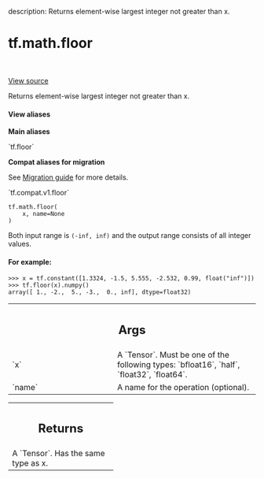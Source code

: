 description: Returns element-wise largest integer not greater than x.

<div itemscope itemtype="http://developers.google.com/ReferenceObject">
<meta itemprop="name" content="tf.math.floor" />
<meta itemprop="path" content="Stable" />
</div>

# tf.math.floor

<!-- Insert buttons and diff -->

<table class="tfo-notebook-buttons tfo-api nocontent" align="left">

</table>

<a target="_blank" class="external" href="/code/stable/tensorflow/python/ops/math_ops.py">View source</a>



Returns element-wise largest integer not greater than x.


<section class="expandable">
  <h4 class="showalways">View aliases</h4>
  <p>
<b>Main aliases</b>
<p>`tf.floor`</p>

<b>Compat aliases for migration</b>
<p>See
<a href="https://www.tensorflow.org/guide/migrate">Migration guide</a> for
more details.</p>
<p>`tf.compat.v1.floor`</p>
</p>
</section>

<pre class="devsite-click-to-copy prettyprint lang-py tfo-signature-link">
<code>tf.math.floor(
    x, name=None
)
</code></pre>



<!-- Placeholder for "Used in" -->

Both input range is `(-inf, inf)` and the
output range consists of all integer values.

#### For example:



```
>>> x = tf.constant([1.3324, -1.5, 5.555, -2.532, 0.99, float("inf")])
>>> tf.floor(x).numpy()
array([ 1., -2.,  5., -3.,  0., inf], dtype=float32)
```

<!-- Tabular view -->
 <table class="responsive fixed orange">
<colgroup><col width="214px"><col></colgroup>
<tr><th colspan="2"><h2 class="add-link">Args</h2></th></tr>

<tr>
<td>
`x`<a id="x"></a>
</td>
<td>
 A `Tensor`. Must be one of the following types: `bfloat16`, `half`,
`float32`, `float64`.
</td>
</tr><tr>
<td>
`name`<a id="name"></a>
</td>
<td>
A name for the operation (optional).
</td>
</tr>
</table>



<!-- Tabular view -->
 <table class="responsive fixed orange">
<colgroup><col width="214px"><col></colgroup>
<tr><th colspan="2"><h2 class="add-link">Returns</h2></th></tr>
<tr class="alt">
<td colspan="2">
A `Tensor`. Has the same type as x.
</td>
</tr>

</table>

